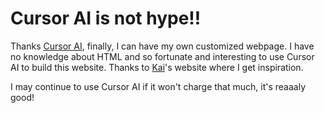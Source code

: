 # Cursor AI is not hype!!

Thanks [Cursor AI](https://www.cursor.com/), finally, I can have my own customized webpage. I have no knowledge about HTML and so fortunate and interesting to use Cursor AI to build this website. Thanks to [Kai](https://drogozhang.github.io/)'s website where I get inspiration.

I may continue to use Cursor AI if it won't charge that much, it's reaaaly good!
